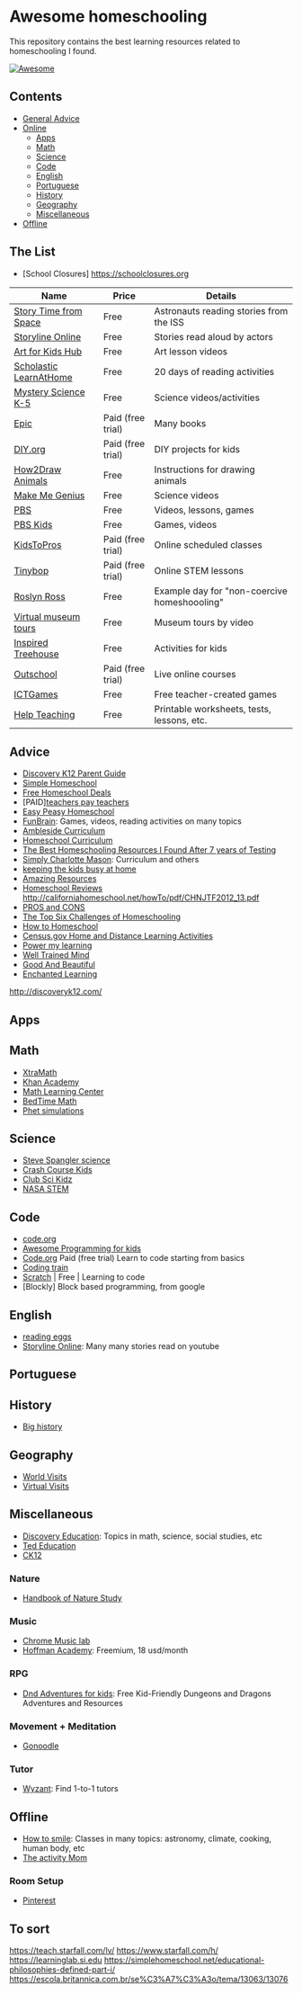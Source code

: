 # Awesome homeschooling

This repository contains the best learning resources related to homeschooling I found.

[![Awesome](https://cdn.rawgit.com/sindresorhus/awesome/d7305f38d29fed78fa85652e3a63e154dd8e8829/media/badge.svg)](https://github.com/sindresorhus/awesome)

## Contents

- [General Advice](#advice)
- [Online](#online)
  - [Apps](#apps)
  - [Math](#math)
  - [Science](#science)
  - [Code](#code)
  - [English](#english)
  - [Portuguese](#portuguese)
  - [History](#history)
  - [Geography](#geography)
  - [Miscellaneous](#miscellaneous)
- [Offline](#offline)

## The List

- [School Closures] https://schoolclosures.org

| Name                                                                                                              | Price             | Details                                      |
| ----------------------------------------------------------------------------------------------------------------- | ----------------- | -------------------------------------------- |
| [Story Time from Space](https://storytimefromspace.com/)                                                          | Free              | Astronauts reading stories from the ISS      |
| [Storyline Online](https://www.storylineonline.net/library/)                                                      | Free              | Stories read aloud by actors                 |
| [Art for Kids Hub](https://www.artforkidshub.com/)                                                                | Free              | Art lesson videos                            |
| [Scholastic LearnAtHome](https://scholastic.com/learnathome)                                                      | Free              | 20 days of reading activities                |
| [Mystery Science K-5](https://mysteryscience.com/school-closure-planning)                                         | Free              | Science videos/activities                    |
| [Epic](https://www.getepic.com/)                                                                                  | Paid (free trial) | Many books                                   |
| [DIY.org](https://diy.org/)                                                                                       | Paid (free trial) | DIY projects for kids                        |
| [How2Draw Animals](https://www.how2drawanimals.com/)                                                              | Free              | Instructions for drawing animals             |
| [Make Me Genius](https://www.makemegenius.com/)                                                                   | Free              | Science videos                               |
| [PBS](https://www.pbslearningmedia.org/grades/early-elementary/)                                                  | Free              | Videos, lessons, games                       |
| [PBS Kids](https://pbskids.org/)                                                                                  | Free              | Games, videos                                |
| [KidsToPros](https://www.kidztopros.com/online-programs)                                                          | Paid (free trial) | Online scheduled classes                     |
| [Tinybop](https://schools.tinybop.com/)                                                                           | Paid (free trial) | Online STEM lessons                          |
| [Roslyn Ross](https://roslynross.blogspot.com/2018/06/anderss-education-update-kindergarten.html?m=1)             | Free              | Example day for "non-coercive homeshoooling" |
| [Virtual museum tours](https://www.travelandleisure.com/attractions/museums-galleries/museums-with-virtual-tours) | Free              | Museum tours by video                        |
| [Inspired Treehouse](https://theinspiredtreehouse.com/activities-index/)                                          | Free              | Activities for kids                          |
| [Outschool](https://outschool.com/)                                                                               | Paid (free trial) | Live online courses                          |
| [ICTGames](http://ictgames.co.uk/)                                                                                | Free              | Free teacher-created games                   |
| [Help Teaching](https://www.helpteaching.com/)                                                                    | Free              | Printable worksheets, tests, lessons, etc.   |

## Advice

- [Discovery K12 Parent Guide](http://discoveryk12.com/dk12/wp-content/uploads/2020/05/PTA-Guide-2020-2021.pdf)
- [Simple Homeschool](https://simplehomeschool.net)
- [Free Homeschool Deals](https://www.freehomeschooldeals.com)
- [PAID][teachers pay teachers](https://www.teacherspayteachers.com)
- [Easy Peasy Homeschool](https://allinonehomeschool.com)
- [FunBrain](https://www.funbrain.com/): Games, videos, reading activities on many topics
- [Ambleside Curriculum](https://www.amblesideonline.org)
- [Homeschool Curriculum](https://www.time4learning.com/homeschool-curriculum.htm)
- [The Best Homeschooling Resources I Found After 7 years of Testing](https://github.com/ryanseamons/thedeliberatefamily/blob/master/src/html/blog/homeschool-resources.md)
- [Simply Charlotte Mason](https://simplycharlottemason.com): Curriculum and others
- [keeping the kids busy at home](https://lifewiththetsengs.home.blog/2020/03/17/keeping-the-kids-busy-covid-19-version/)
- [Amazing Resources](https://www.amazingeducationalresources.com)
- [Homeschool Reviews](https://cathyduffyreviews.com/)
  http://californiahomeschool.net/howTo/pdf/CHNJTF2012_13.pdf
- [PROS and CONS](https://www.weirdunsocializedhomeschoolers.com/homeschooling-pros-and-cons/#content)
- [The Top Six Challenges of Homeschooling](https://babygizmo.com/top-six-challenges-homeschooling/)
- [How to Homeschool](http://www.californiahomeschool.net/howTo/faq.htm)
- [Census.gov Home and Distance Learning Activities](https://www.census.gov/content/census/en/programs-surveys/sis/activities/distance-learning.html)
- [Power my learning](https://powermylearning.org)
- [Well Trained Mind](https://welltrainedmind.com/?v=19d3326f3137)
- [Good And Beautiful](https://www.goodandbeautiful.com)
- [Enchanted Learning](http://www.enchantedlearning.com/Home.html)

http://discoveryk12.com/

## Apps

## Math

- [XtraMath](https://xtramath.org)
- [Khan Academy](https://www.khanacademy.org)
- [Math Learning Center](https://www.mathlearningcenter.org/resources/apps)
- [BedTime Math](http://bedtimemath.org)
- [Phet simulations](https://phet.colorado.edu)

## Science

- [Steve Spangler science](https://www.stevespanglerscience.com)
- [Crash Course Kids](https://www.youtube.com/user/crashcoursekids)
- [Club Sci Kidz](http://www.clubscikidzmd.com/blog/)
- [NASA STEM](https://www.nasa.gov/stem/forstudents/k-4/index.html)

## Code

- [code.org](https://code.org)
- [Awesome Programming for kids](https://github.com/HollyAdele/awesome-programming-for-kids#readme)
- [Code.org](https://code.org/) Paid (free trial) Learn to code starting from basics
- [Coding train](https://thecodingtrain.com/)
- [Scratch](https://scratch.mit.edu/projects/editor/?tutorial=getStarted) | Free | Learning to code
- [Blockly] Block based programming, from google

## English

- [reading eggs](https://readingeggs.com)
- [Storyline Online](https://www.storylineonline.net): Many many stories read on youtube

## Portuguese

## History

- [Big history](https://www.oerproject.com)

## Geography

- [World Visits](https://www.tripsavvy.com/best-virtual-vacations-around-the-world-4799910)
- [Virtual Visits](https://www.thoughtco.com/virtual-field-trips-4160925)

## Miscellaneous

- [Discovery Education](https://www.discoveryeducation.com): Topics in math, science, social studies, etc
- [Ted Education](https://ed.ted.com)
- [CK12](https://www.ck12.org/student/)

### Nature

- [Handbook of Nature Study](https://handbookofnaturestudy.com)

### Music

- [Chrome Music lab](https://musiclab.chromeexperiments.com/Experiments)
- [Hoffman Academy](https://www.hoffmanacademy.com): Freemium, 18 usd/month

### RPG

- [Dnd Adventures for kids](https://dndadventuresforkids.com/): Free Kid-Friendly Dungeons and Dragons Adventures and Resources

### Movement + Meditation

- [Gonoodle](https://www.gonoodle.com)

### Tutor

- [Wyzant](https://www.wyzant.com): Find 1-to-1 tutors

## Offline

- [How to smile](www.howtosmile.org): Classes in many topics: astronomy, climate, cooking, human body, etc
- [The activity Mom](https://activity-mom.com)

### Room Setup

- [Pinterest](https://www.pinterest.com/search/pins/?q=homeschool%20room)

## To sort

https://teach.starfall.com/lv/
https://www.starfall.com/h/
https://learninglab.si.edu
https://simplehomeschool.net/educational-philosophies-defined-part-i/
https://escola.britannica.com.br/se%C3%A7%C3%A3o/tema/13063/13076
